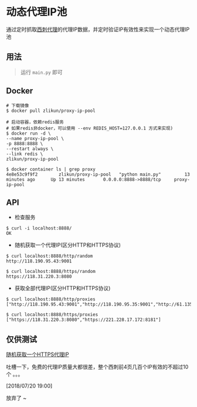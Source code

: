 # 动态代理IP池

通过定时抓取[西刺代理](http://www.xicidaili.com/)的代理IP数据，并定时验证IP有效性来实现一个动态代理IP池

## 用法
> 运行 `main.py` 即可

## Docker
```
# 下载镜像
$ docker pull zlikun/proxy-ip-pool

# 启动容器，依赖redis服务
# 如果redis非docker，可以使用 --env REDIS_HOST=127.0.0.1 方式来实现)
$ docker run -d \
--name proxy-ip-pool \
-p 8888:8888 \
--restart always \
--link redis \
zlikun/proxy-ip-pool

$ docker container ls | grep proxy
4e8e53c9f9f2        zlikun/proxy-ip-pool   "python main.py"         13 minutes ago      Up 13 minutes       0.0.0.0:8888->8888/tcp     proxy-ip-pool
```

## API
- 检查服务
```
$ curl -i localhost:8888/
OK
```
- 随机获取一个代理IP(区分HTTP和HTTPS协议)
```
$ curl localhost:8888/http/random
http://118.190.95.43:9001

$ curl localhost:8888/https/random   
https://118.31.220.3:8080
```
- 获取全部代理IP(区分HTTP和HTTPS协议)
```
$ curl localhost:8888/http/proxies 
["http://118.190.95.43:9001","http://118.190.95.35:9001","http://61.135.217.7:80"]

$ curl localhost:8888/https/proxies
["https://118.31.220.3:8080","https://221.228.17.172:8181"]
```

## 仅供测试
[随机获取一个HTTPS代理IP](https://api.zlikun.com/https/random)


吐槽一下，免费的代理IP质量大都很差，整个西刺前4页几百个IP有效的不超过10个 。。。

[2018/07/20 19:00]

放弃了 ~